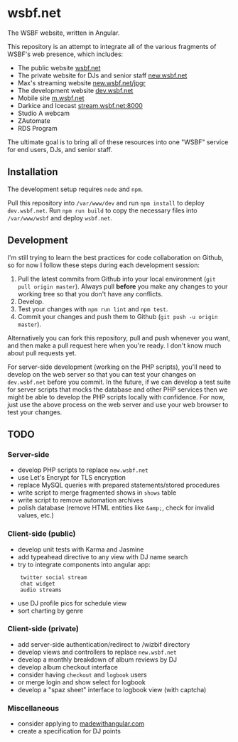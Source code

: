 wsbf.net
========

The WSBF website, written in Angular.

This repository is an attempt to integrate all of the various fragments of WSBF's web presence, which includes:

- The public website [wsbf.net](http://wsbf.net)
- The private website for DJs and senior staff [new.wsbf.net](http://new.wsbf.net)
- Max's streaming website [new.wsbf.net/jpgr](http://new.wsbf.net/jpgr)
- The development website [dev.wsbf.net](http://dev.wsbf.net)
- Mobile site [m.wsbf.net](http://m.wsbf.net)
- Darkice and Icecast [stream.wsbf.net:8000](http://stream.wsbf.net:8000)
- Studio A webcam
- ZAutomate
- RDS Program

The ultimate goal is to bring all of these resources into one "WSBF" service for end users, DJs, and senior staff.

## Installation

The development setup requires `node` and `npm`.

Pull this repository into `/var/www/dev` and run `npm install` to deploy `dev.wsbf.net`. Run `npm run build` to copy the necessary files into `/var/www/wsbf` and deploy `wsbf.net`.

## Development

I'm still trying to learn the best practices for code collaboration on Github, so for now I follow these steps during each development session:

1. Pull the latest commits from Github into your local environment (`git pull origin master`). Always pull __before__ you make any changes to your working tree so that you don't have any conflicts.
2. Develop.
3. Test your changes with `npm run lint` and `npm test`.
4. Commit your changes and push them to Github (`git push -u origin master`).

Alternatively you can fork this repository, pull and push whenever you want, and then make a pull request here when you're ready. I don't know much about pull requests yet.

For server-side development (working on the PHP scripts), you'll need to develop on the web server so that you can test your changes on `dev.wsbf.net` before you commit. In the future, if we can develop a test suite for server scripts that mocks the database and other PHP services then we might be able to develop the PHP scripts locally with confidence. For now, just use the above process on the web server and use your web browser to test your changes.

## TODO

### Server-side

- develop PHP scripts to replace `new.wsbf.net`
- use Let's Encrypt for TLS encryption
- replace MySQL queries with prepared statements/stored procedures
- write script to merge fragmented shows in `shows` table
- write script to remove automation archives
- polish database (remove HTML entities like `&amp;`, check for invalid values, etc.)

### Client-side (public)

- develop unit tests with Karma and Jasmine
- add typeahead directive to any view with DJ name search
- try to integrate components into angular app:

```
	twitter social stream
	chat widget
	audio streams
```
- use DJ profile pics for schedule view
- sort charting by genre

### Client-side (private)

- add server-side authentication/redirect to /wizbif directory
- develop views and controllers to replace `new.wsbf.net`
- develop a monthly breakdown of album reviews by DJ
- develop album checkout interface
- consider having `checkout` and `logbook` users
- or merge login and show select for logbook
- develop a "spaz sheet" interface to logbook view (with captcha)

### Miscellaneous

- consider applying to [madewithangular.com](https://www.madewithangular.com)
- create a specification for DJ points
